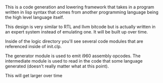 This is a code generation and lowering framework that takes in a program
written in lisp syntax that comes from another programming language being the
high level language itself. 

This design is very similar to RTL and llvm bitcode but is actually written in
an expert system instead of emulating one. It will be built up over time.

Inside of the logic directory you'll see several code modules that are
referenced inside of init.clp.

The generator module is used to emit i960 assembly opcodes. 
The intermediate module is used to read in the code that some language
generated (doesn't really matter what at this point). 

This will get larger over time
